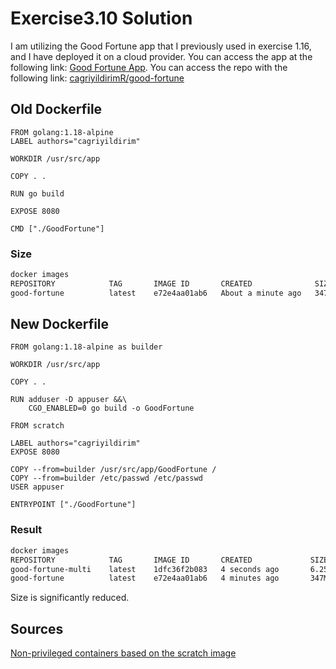 # Exercise3.10 Solution
I am utilizing the Good Fortune app that I previously used in exercise 1.16, and I have deployed it on a cloud provider. You can access the app at the following link: [Good Fortune App](https://good-fortune.fly.dev/). You can access the repo with the following link: [cagriyildirimR/good-fortune](https://github.com/cagriyildirimR/good-fortune)

## Old Dockerfile

```docker
FROM golang:1.18-alpine
LABEL authors="cagriyildirim"

WORKDIR /usr/src/app

COPY . .

RUN go build

EXPOSE 8080

CMD ["./GoodFortune"]

```

### Size

```bash
docker images
REPOSITORY            TAG       IMAGE ID       CREATED              SIZE
good-fortune          latest    e72e4aa01ab6   About a minute ago   347MB
```

## New Dockerfile
```docker
FROM golang:1.18-alpine as builder

WORKDIR /usr/src/app

COPY . .

RUN adduser -D appuser &&\
    CGO_ENABLED=0 go build -o GoodFortune

FROM scratch

LABEL authors="cagriyildirim"
EXPOSE 8080

COPY --from=builder /usr/src/app/GoodFortune /
COPY --from=builder /etc/passwd /etc/passwd
USER appuser

ENTRYPOINT ["./GoodFortune"]
```

### Result

```bash
docker images
REPOSITORY            TAG       IMAGE ID       CREATED             SIZE
good-fortune-multi    latest    1dfc36f2b083   4 seconds ago       6.25MB
good-fortune          latest    e72e4aa01ab6   4 minutes ago       347MB
```

Size is significantly reduced.

## Sources

[Non-privileged containers based on the scratch image](https://medium.com/@lizrice/non-privileged-containers-based-on-the-scratch-image-a80105d6d341)